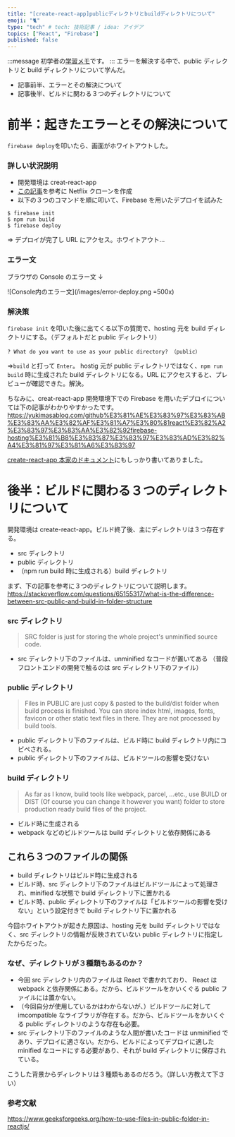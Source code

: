 ```yaml
---
title: "[create-react-app]publicディレクトリとbuildディレクトリについて"
emoji: "🐈"
type: "tech" # tech: 技術記事 / idea: アイデア
topics: ["React", "Firebase"]
published: false
---
```


:::message
初学者の[学習メモ](https://zenn.dev/uhyo/articles/technical-articles#%E5%AD%A6%E7%BF%92%E3%83%8E%E3%83%BC%E3%83%88%E3%82%92%E6%9B%B8%E3%81%8F%E3%81%A8%E3%81%8D%E3%81%AB%E6%B0%97%E3%82%92%E3%81%A4%E3%81%91%E3%82%8B%E3%81%A8%E8%89%AF%E3%81%84%E3%81%93%E3%81%A8)です。
:::
エラーを解決する中で、public ディレクトリと build ディレクトリについて学んだ。

- 記事前半、エラーとその解決について
- 記事後半、ビルドに関わる３つのディレクトリについて

# 前半：起きたエラーとその解決について

`firebase deploy`を叩いたら、画面がホワイトアウトした。

### 詳しい状況説明

- 開発環境は creat-react-app
- [この記事](https://zenn.dev/gunners6518/books/4c4672f32dd100)を参考に Netflix クローンを作成
- 以下の３つのコマンドを順に叩いて、Firebase を用いたデプロイを試みた

```
$ firebase init
$ npm run build
$ firebase deploy
```

=> デプロイが完了し URL にアクセス。ホワイトアウト…

### エラー文

ブラウザの Console のエラー文 ↓

![Console内のエラー文](/images/error-deploy.png =500x)

### 解決策

`firebase init` を叩いた後に出てくる以下の質問で、hosting 元を build ディレクトリにする。（デフォルトだと public ディレクトリ）

```
? What do you want to use as your public directory? （public）
```

=>`build` と打って `Enter`。
hostig 元が public ディレクトリではなく、`npm run build` 時に生成された build ディレクトリになる。URL にアクセスすると、プレビューが確認できた。解決。

ちなみに、creat-react-app 開発環境下での Firebase を用いたデプロイについては下の記事がわかりやすかったです。
https://yukimasablog.com/github%E3%81%AE%E3%83%97%E3%83%AB%E3%83%AA%E3%82%AF%E3%81%A7%E3%80%81react%E3%82%A2%E3%83%97%E3%83%AA%E3%82%92firebase-hosting%E3%81%B8%E3%83%87%E3%83%97%E3%83%AD%E3%82%A4%E3%81%97%E3%81%A6%E3%83%97

[create-react-app 本家のドキュメント](https://create-react-app.dev/docs/deployment/#firebase)にもしっかり書いてありました。

# 後半：ビルドに関わる３つのディレクトリについて

開発環境は create-react-app。ビルド終了後、主にディレクトリは３つ存在する。

- src ディレクトリ
- public ディレクトリ
- （npm run build 時に生成される）build ディレクトリ

まず、下の記事を参考に３つのディレクトリについて説明します。
https://stackoverflow.com/questions/65155317/what-is-the-difference-between-src-public-and-build-in-folder-structure

### src ディレクトリ

> SRC folder is just for storing the whole project's unminified source code.

- src ディレクトリ下のファイルは、unminified なコードが置いてある
  （普段フロントエンドの開発で触るのは src ディレクトリ下のファイル）

### public ディレクトリ

> Files in PUBLIC are just copy & pasted to the build/dist folder when build process is finished. You can store index html, images, fonts, favicon or other static text files in there. They are not processed by build tools.

- public ディレクトリ下のファイルは、ビルド時に build ディレクトリ内にコピペされる。
- public ディレクトリ下のファイルは、ビルドツールの影響を受けない

### build ディレクトリ

> As far as I know, build tools like webpack, parcel, ...etc., use BUILD or DIST (Of course you can change it however you want) folder to store production ready build files of the project.

- ビルド時に生成される
- webpack などのビルドツールは build ディレクトリと依存関係にある

## これら３つのファイルの関係

- build ディレクトリはビルド時に生成される
- ビルド時、src ディレクトリ下のファイルはビルドツールによって処理され、minified な状態で build ディレクトリ下に置かれる
- ビルド時、public ディレクトリ下のファイルは「ビルドツールの影響を受けない」という設定付きで build ディレクトリ下に置かれる

今回ホワイトアウトが起きた原因は、hosting 元を build ディレクトリではなく、src ディレクトリの情報が反映されていない public ディレクトリに指定したからだった。

### なぜ、ディレクトリが３種類もあるのか？

- 今回 src ディレクトリ内のファイルは React で書かれており、 React は webpack と依存関係にある。だから、ビルドツールをかいくぐる public ファイルには置かない。
- （今回自分が使用しているかはわからないが、）ビルドツールに対して imcompatible なライブラリが存在する。だから、ビルドツールをかいくぐる public ディレクトリのような存在も必要。
- src ディレクトリ下のファイルのような人間が書いたコードは unminified であり、デプロイに適さない。だから、ビルドによってデプロイに適した minified なコードにする必要があり、それが build ディレクトリに保存されている。

こうした背景からディレクトリは３種類もあるのだろう。（詳しい方教えて下さい）

### 参考文献

https://www.geeksforgeeks.org/how-to-use-files-in-public-folder-in-reactjs/
